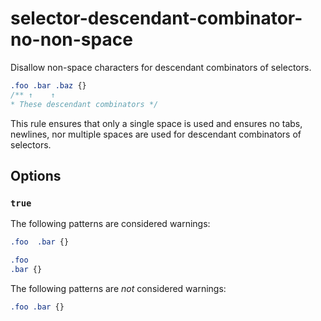 # selector-descendant-combinator-no-non-space

Disallow non-space characters for descendant combinators of selectors.

```css
.foo .bar .baz {}
/** ↑    ↑
* These descendant combinators */
```

This rule ensures that only a single space is used and ensures no tabs, newlines, nor multiple spaces are used for descendant combinators of selectors.

## Options

### `true`

The following patterns are considered warnings:

```css
.foo  .bar {}
```

```css
.foo
.bar {}
```

The following patterns are *not* considered warnings:

```css
.foo .bar {}
```
